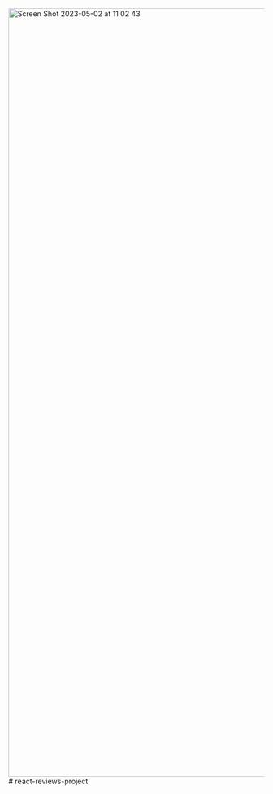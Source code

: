 <img width="1513" alt="Screen Shot 2023-05-02 at 11 02 43" src="https://user-images.githubusercontent.com/106804722/235612227-32b6d30a-d7df-46f0-b9f6-591bb1317ce4.png">
# react-reviews-project
